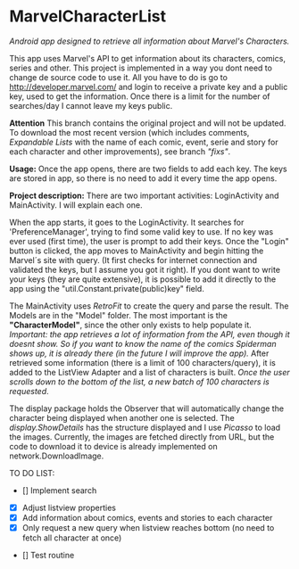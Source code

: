 # MarvelCharacterList
*Android app designed to retrieve all information about Marvel's Characters.*

This app uses Marvel's API to get information about its characters, comics, series and other. 
This project is implemented in a way you dont need to change de source code to use it. All you have to do is go to http://developer.marvel.com/ and login to receive a private key and a public key, used to get the information. Once there is a limit for the number of searches/day I cannot leave my keys public. 

**Attention**
This branch contains the original project and will not be updated. To download the most recent version (which includes comments, *Expandable Lists* with the name of each comic, event, serie and story for each character and other improvements), see branch *"fixs"*.

**Usage:**
Once the app opens, there are two fields to add each key. The keys are stored in app, so there is no need to add it every time the app opens. 

**Project description:**
There are two important activities: LoginActivity and MainActivity. I will explain each one.

When the app starts, it goes to the LoginActivity. It searches for 'PreferenceManager', trying to find some valid key to use. If no key was ever used (first time), the user is prompt to add their keys. Once the "Login" button is clicked, the app moves to MainActivity and begin hitting the Marvel´s site with query. (It first checks for internet connection and validated the keys, but I assume you got it right). If you dont want to write your keys (they are quite extensive), it is possible to add it directly to the app using the "util.Constant.private(public)key" field. 

The MainActivity uses *RetroFit* to create the query and parse the result. The Models are in the "Model" folder. The most important is the **"CharacterModel"**, since the other only exists to help populate it. *Important: the app retrieves a lot of information from the API, even though it doesnt show. So if you want to know the name of the comics Spiderman shows up, it is already there (in the future I will improve the app).* After retrieved some information (there is a limit of 100 characters/query), it is added to the ListView Adapter and a list of characters is built. *Once the user scrolls down to the bottom of the list, a new batch of 100 characters is requested*.

The display package holds the Observer that will automatically change the character being displayed when another one is selected. The *display.ShowDetails* has the structure displayed and I use *Picasso* to load the images. Currently, the images are fetched directly from URL, but the code to download it to device is already implemented on network.DownloadImage. 

TO DO LIST:
- [] Implement search
- [x] Adjust listview properties
- [x] Add information about comics, events and stories to each character
- [x] Only request a new query when listview reaches bottom (no need to fetch all character at once)
- [] Test routine
